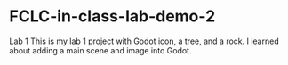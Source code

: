 # FCLC-in-class-lab-demo-2
Lab 1
This is my lab 1 project with Godot icon, a tree, and a rock. I learned about adding a main scene and image into Godot.